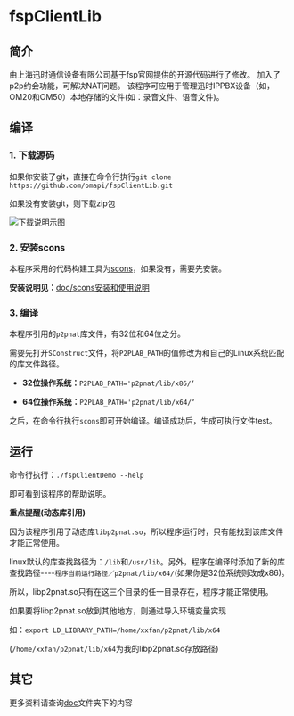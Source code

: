 # fspClientLib

## 简介

由上海迅时通信设备有限公司基于fsp官网提供的开源代码进行了修改。 加入了p2p约会功能，可解决NAT问题。 该程序可应用于管理迅时IPPBX设备（如，OM20和OM50）本地存储的文件(如：录音文件、语音文件)。

## 编译

### 1. 下载源码

如果你安装了git，直接在命令行执行`git clone https://github.com/omapi/fspClientLib.git`

如果没有安装git，则下载zip包

![下载说明示图](http://qiniupicbed.qiniudn.com/upload/7c6db11210dfd89166704ea2d566d3d8.png)

### 2. 安装scons

本程序采用的代码构建工具为[scons](http://scons.org/)，如果没有，需要先安装。

**安装说明见：**[doc/scons安装和使用说明](https://github.com/omapi/fspClientLib/blob/master/doc/scons%E7%9A%84%E5%AE%89%E8%A3%85%E5%92%8C%E4%BD%BF%E7%94%A8%E8%AF%B4%E6%98%8E.md)

### 3. 编译

本程序引用的`p2pnat`库文件，有32位和64位之分。

需要先打开`SConstruct`文件，将`P2PLAB_PATH`的值修改为和自己的Linux系统匹配的库文件路径。

- **32位操作系统：**`P2PLAB_PATH='p2pnat/lib/x86/‘`


- **64位操作系统：**`P2PLAB_PATH='p2pnat/lib/x64/‘`



之后，在命令行执行`scons`即可开始编译。编译成功后，生成可执行文件test。

## 运行

命令行执行：`./fspClientDemo --help`

即可看到该程序的帮助说明。

**重点提醒(动态库引用)**

因为该程序引用了动态库`libp2pnat.so`，所以程序运行时，只有能找到该库文件才能正常使用。

linux默认的库查找路径为：`/lib`和`/usr/lib`。另外，程序在编译时添加了新的库查找路径----`程序当前运行路径／p2pnat/lib/x64/`(如果你是32位系统则改成x86)。

所以，libp2pnat.so只有在这三个目录的任一目录存在，程序才能正常使用。



如果要将libp2pnat.so放到其他地方，则通过导入环境变量实现

如：`export LD_LIBRARY_PATH=/home/xxfan/p2pnat/lib/x64`

(`/home/xxfan/p2pnat/lib/x64`为我的libp2pnat.so存放路径)



## 其它	

更多资料请查询[doc](https://github.com/omapi/fspClientLib/blob/master/doc/)文件夹下的内容

